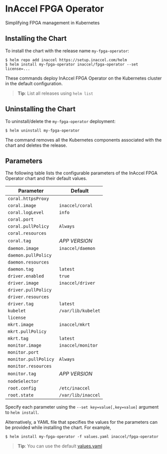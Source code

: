 # InAccel FPGA Operator

Simplifying FPGA management in Kubernetes

## Installing the Chart

To install the chart with the release name `my-fpga-operator`:

```console
$ helm repo add inaccel https://setup.inaccel.com/helm
$ helm install my-fpga-operator inaccel/fpga-operator --set license=...
```

These commands deploy InAccel FPGA Operator on the Kubernetes cluster in the
default configuration.

> **Tip**: List all releases using `helm list`

## Uninstalling the Chart

To uninstall/delete the `my-fpga-operator` deployment:

```console
$ helm uninstall my-fpga-operator
```

The command removes all the Kubernetes components associated with the chart and
deletes the release.

## Parameters

The following table lists the configurable parameters of the InAccel FPGA
Operator chart and their default values.

| Parameter            | Default            |
| -------------------- | ------------------ |
| `coral.httpsProxy`   |                    |
| `coral.image`        | `inaccel/coral`    |
| `coral.logLevel`     | `info`             |
| `coral.port`         |                    |
| `coral.pullPolicy`   | `Always`           |
| `coral.resources`    |                    |
| `coral.tag`          | *APP VERSION*      |
| `daemon.image`       | `inaccel/daemon`   |
| `daemon.pullPolicy`  |                    |
| `daemon.resources`   |                    |
| `daemon.tag`         | `latest`           |
| `driver.enabled`     | `true`             |
| `driver.image`       | `inaccel/driver`   |
| `driver.pullPolicy`  |                    |
| `driver.resources`   |                    |
| `driver.tag`         | `latest`           |
| `kubelet`            | `/var/lib/kubelet` |
| `license`            |                    |
| `mkrt.image`         | `inaccel/mkrt`     |
| `mkrt.pullPolicy`    |                    |
| `mkrt.tag`           | `latest`           |
| `monitor.image`      | `inaccel/monitor`  |
| `monitor.port`       |                    |
| `monitor.pullPolicy` | `Always`           |
| `monitor.resources`  |                    |
| `monitor.tag`        | *APP VERSION*      |
| `nodeSelector`       |                    |
| `root.config`        | `/etc/inaccel`     |
| `root.state`         | `/var/lib/inaccel` |

Specify each parameter using the `--set key=value[,key=value]` argument to
`helm install`.

Alternatively, a YAML file that specifies the values for the parameters can be
provided while installing the chart. For example,

```console
$ helm install my-fpga-operator -f values.yaml inaccel/fpga-operator
```

> **Tip**: You can use the default [values.yaml](values.yaml)
